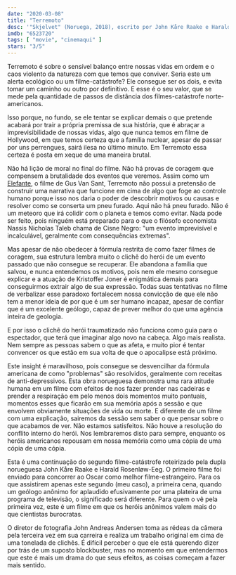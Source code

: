 ```yaml
---
date: "2020-03-08"
title: "Terremoto"
desc: '"Skjelvet" (Noruega, 2018), escrito por John Kåre Raake e Harald Rosenløw-Eeg, dirigido por John Andreas Andersen, com Kristoffer Joner, Ane Dahl Torp e Edith Haagenrud-Sande.'
imdb: "6523720"
tags: [ "movie", "cinemaqui" ]
stars: "3/5"
---
```

Terremoto é sobre o sensível balanço entre nossas vidas em ordem e o caos violento da natureza com que temos que conviver. Seria este um alerta ecológico ou um filme-catástrofe? Ele consegue ser os dois, e evita tomar um caminho ou outro por definitivo. E esse é o seu valor, que se mede pela quantidade de passos de distância dos filmes-catástrofe norte-americanos.

Isso porque, no fundo, se ele tentar se explicar demais o que pretende acabará por trair a própria premissa de sua história, que é abraçar a imprevisibilidade de nossas vidas, algo que nunca temos em filme de Hollywood, em que temos certeza que a família nuclear, apesar de passar por uns perrengues, sairá ilesa no último minuto. Em Terremoto essa certeza é posta em xeque de uma maneira brutal.

Não há lição de moral no final do filme. Não há provas de coragem que compensem a brutalidade dos eventos que veremos. Assim como um [Elefante](/elefante), o filme de Gus Van Sant, Terremoto não possui a pretensão de construir uma narrativa que funcione em cima de algo que foge ao controle humano porque isso nos daria o poder de descobrir motivos ou causas e resolver como se conserta um pneu furado. Aqui não há pneu furado. Não é um meteoro que irá colidir com o planeta e temos como evitar. Nada pode ser feito, pois ninguém está preparado para o que o filósofo economista Nassis Nicholas Taleb chama de Cisne Negro: "um evento imprevisível e incalculável, geralmente com consequências extremas".

Mas apesar de não obedecer à fórmula restrita de como fazer filmes de coragem, sua estrutura lembra muito o clichê do herói de um evento passado que não consegue se recuperar. Ele abandona a família que salvou, e nunca entendemos os motivos, pois nem ele mesmo consegue explicar e a atuação de Kristoffer Joner é enigmática demais para conseguirmos extrair algo de sua expressão. Todas suas tentativas no filme de verbalizar esse paradoxo fortalecem nossa convicção de que ele não tem a menor ideia de por que é um ser humano incapaz, apesar de confiar que é um excelente geólogo, capaz de prever melhor do que uma agência inteira de geologia.

E por isso o clichê do herói traumatizado não funciona como guia para o espectador, que terá que imaginar algo novo na cabeça. Algo mais realista. Nem sempre as pessoas sabem o que as afeta, e muito pior é tentar convencer os que estão em sua volta de que o apocalipse está próximo.

Este insight é maravilhoso, pois consegue se desvencilhar da fórmula americana de como "problemas" são resolvidos, geralmente com receitas de anti-depressivos. Esta obra norueguesa demonstra uma rara atitude humana em um filme com efeitos de nos fazer prender nas cadeiras e prender a respiração em pelo menos dois momentos muito pontuais, momentos esses que ficarão em sua memória após a sessão e que envolvem obviamente situações de vida ou morte. E diferente de um filme com uma explicação, sairemos da sessão sem saber o que pensar sobre o que acabamos de ver. Não estamos satisfeitos. Não houve a resolução do conflito interno do herói. Nos lembraremos disto para sempre, enquanto os heróis americanos repousam em nossa memória como uma cópia de uma cópia de uma cópia.

Esta é uma continuação do segundo filme-catástrofe roteirizado pela dupla norueguesa John Kåre Raake e Harald Rosenløw-Eeg. O primeiro filme foi enviado para concorrer ao Oscar como melhor filme-estrangeiro. Para os que assistirem apenas este segundo (meu caso), a primeira cena, quando um geólogo anônimo for aplaudido efusivamente por uma plateira de uma programa de televisão, o significado será diferente. Para quem o vê pela primeira vez, este é um filme em que os heróis anônimos valem mais do que cientistas burocratas.

O diretor de fotografia John Andreas Andersen toma as rédeas da câmera pela terceira vez em sua carreira e realiza um trabalho original em cima de uma tonelada de clichês. É difícil perceber o que ele está querendo dizer por trás de um suposto blockbuster, mas no momento em que entendermos que este é mais um drama do que seus efeitos, as coisas começam a fazer mais sentido.
